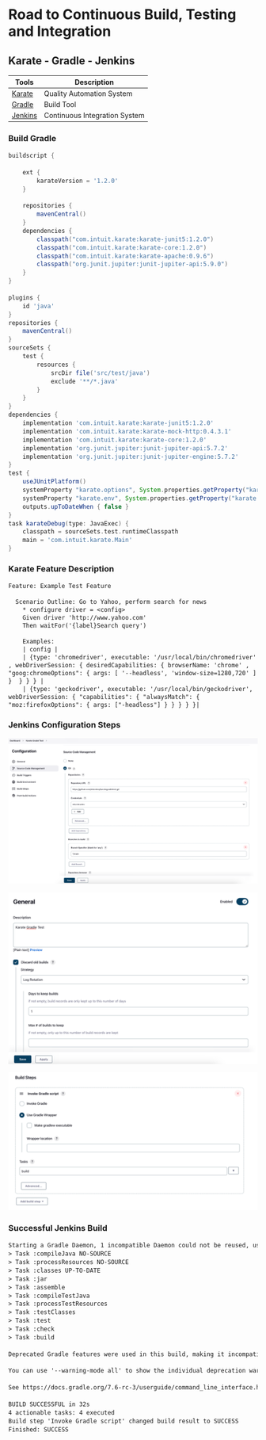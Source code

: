 # Road to Continuous Build, Testing and Integration

## Karate - Gradle - Jenkins

| Tools                                                                   | Description |
|-------------------------------------------------------------------------| ----------- |
| [Karate](https://github.com/karatelabs/karate)  |Quality Automation System |
| [Gradle](https://gradle.org/)                                | Build Tool  |
| [Jenkins](https://www.jenkins.io/)           |Continuous Integration System |


### Build Gradle

```groovy
buildscript {

    ext {
        karateVersion = '1.2.0'
    }

    repositories {
        mavenCentral()
    }
    dependencies {
        classpath("com.intuit.karate:karate-junit5:1.2.0")
        classpath("com.intuit.karate:karate-core:1.2.0")
        classpath("com.intuit.karate:karate-apache:0.9.6")
        classpath("org.junit.jupiter:junit-jupiter-api:5.9.0")
    }
}

plugins {
    id 'java'
}
repositories {
    mavenCentral()
}
sourceSets {
    test {
        resources {
            srcDir file('src/test/java')
            exclude '**/*.java'
        }
    }
}
dependencies {
    implementation 'com.intuit.karate:karate-junit5:1.2.0'
    implementation 'com.intuit.karate:karate-mock-http:0.4.3.1'
    implementation 'com.intuit.karate:karate-core:1.2.0'
    implementation 'org.junit.jupiter:junit-jupiter-api:5.7.2'
    implementation 'org.junit.jupiter:junit-jupiter-engine:5.7.2'
}
test {
    useJUnitPlatform()
    systemProperty "karate.options", System.properties.getProperty("karate.options")
    systemProperty "karate.env", System.properties.getProperty("karate.env")
    outputs.upToDateWhen { false }
}
task karateDebug(type: JavaExec) {
    classpath = sourceSets.test.runtimeClasspath
    main = 'com.intuit.karate.Main'
}
```


### Karate Feature Description

```gherkin
Feature: Example Test Feature

  Scenario Outline: Go to Yahoo, perform search for news
    * configure driver = <config>
    Given driver 'http://www.yahoo.com'
    Then waitFor('{label}Search query')

    Examples:
    | config |
    | {type: 'chromedriver', executable: '/usr/local/bin/chromedriver' , webDriverSession: { desiredCapabilities: { browserName: 'chrome' , "goog:chromeOptions": { args: [ '--headless', 'window-size=1280,720' ] }  } } } |
    | {type: 'geckodriver', executable: '/usr/local/bin/geckodriver', webDriverSession: { "capabilities": { "alwaysMatch": { "moz:firefoxOptions": { args: ["-headless"] } } } } }|

```

### Jenkins Configuration Steps

![img_2.png](img_2.png)

![img_1.png](img_1.png)

![img.png](img.png)


### Successful Jenkins Build

```html
Starting a Gradle Daemon, 1 incompatible Daemon could not be reused, use --status for details
> Task :compileJava NO-SOURCE
> Task :processResources NO-SOURCE
> Task :classes UP-TO-DATE
> Task :jar
> Task :assemble
> Task :compileTestJava
> Task :processTestResources
> Task :testClasses
> Task :test
> Task :check
> Task :build

Deprecated Gradle features were used in this build, making it incompatible with Gradle 8.0.

You can use '--warning-mode all' to show the individual deprecation warnings and determine if they come from your own scripts or plugins.

See https://docs.gradle.org/7.6-rc-3/userguide/command_line_interface.html#sec:command_line_warnings

BUILD SUCCESSFUL in 32s
4 actionable tasks: 4 executed
Build step 'Invoke Gradle script' changed build result to SUCCESS
Finished: SUCCESS
```


